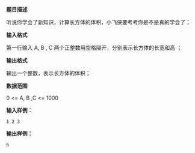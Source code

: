 **题目描述**

听说你学会了新知识，计算长方体的体积，小飞侠要考考你是不是真的学会了；

**输入格式**

第一行输入 A, B , C 两个正整数用空格隔开，分别表示长方体的长宽和高 ；

**输出格式**

输出一个整数，表示长方体的体积；

**数据范围**

0 <= A, B ,C <= 1000

**输入样例：**

```
1 2 3
```

**输出样例：**

```
6
```

